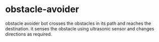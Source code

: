 # obstacle-avoider
obstacle avoider bot crosses the obstacles in its path and reaches the destination. it senses the obstacle using ultrasonic sensor and changes directions as required.
